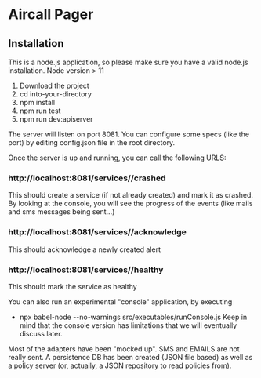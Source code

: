 # Aircall Pager
## Installation
This is a node.js application, so please make sure you have a valid node.js installation.
Node version > 11

1. Download the project
2. cd into-your-directory
3. npm install
4. npm run test
5. npm run dev:apiserver

The server will listen on port 8081. You can configure some specs (like the port) by editing config.json file in the root directory.

Once the server is up and running, you can call the following URLS:

### http://localhost:8081/services/<serviceId>/crashed
This should create a service (if not already created) and mark it as crashed.
By looking at the console, you will see the progress of the events (like mails and sms messages being sent...)

### http://localhost:8081/services/<serviceId>/acknowledge
This should acknowledge a newly created alert

### http://localhost:8081/services/<serviceId>/healthy
This should mark the service as healthy

You can also run an experimental "console" application, by executing
* npx babel-node --no-warnings src/executables/runConsole.js
Keep in mind that the console version has limitations that we will eventually discuss later.

Most of the adapters have been "mocked up".
SMS and EMAILS are not really sent.
A persistence DB has been created (JSON file based) as well as a policy server (or, actually, a JSON repository to read policies from).




